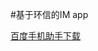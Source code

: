 #基于环信的IM app


<a href="http://shouji.baidu.com/soft/item?docid=7988063&from=landing&f=search_app_岁月%40list_1_title%401%40header_all_input">百度手机助手下载</a>


